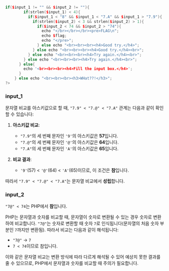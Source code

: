 ```C++
if($input_1 != "" && $input_2 != ""){
        if(strlen($input_1) < 4){
          if($input_1 < "8" && $input_1 < "7.A" && $input_1 > "7.9"){
            if(strlen($input_2) < 3 && strlen($input_2) > 1){
              if($input_2 < 74 && $input_2 > "74"){
                echo "</br></br></br><pre>FLAG\n";
                echo $flag;
                echo "</pre>";
              } else echo "<br><br><br><h4>Good try.</h4>";
            } else echo "<br><br><br><h4>Good try.</h4><br>";
          } else echo "<br><br><br><h4>Try again.</h4><br>";
        } else echo "<br><br><br><h4>Try again.</h4><br>";
      } else{
        echo '<br><br><br><h4>Fill the input box.</h4>';
      }
    } else echo "<br><br><br><h3>WHat??!</h3>";
?> 
```

### input_1

문자열 비교를 아스키값으로 할 때, `"7.9" < "7.@" < "7.A"` 관계는 다음과 같이 확인할 수 있습니다:

1. **아스키값 비교**:
   - `"7.9"`의 세 번째 문자인 `'9'`의 아스키값은 **57**입니다.
   - `"7.@"`의 세 번째 문자인 `'@'`의 아스키값은 **64**입니다.
   - `"7.A"`의 세 번째 문자인 `'A'`의 아스키값은 **65**입니다.

2. **비교 결과**:
   - `'9'`(57) < `'@'`(64) < `'A'`(65)이므로, 이 조건은 **참**입니다.

따라서 `"7.9" < "7.@" < "7.A"`는 문자열 비교에서 **성립**합니다.

### input_2

`"7@" < 74`는 PHP에서 **참**입니다.

PHP는 문자열과 숫자를 비교할 때, 문자열이 숫자로 변환될 수 있는 경우 숫자로 변환하여 비교합니다. `"7@"`는 숫자로 변환할 때 숫자 `7`로 인식됩니다(문자열의 처음 숫자 부분인 `7`까지만 변환됨). 따라서 비교는 다음과 같이 해석됩니다:

- `"7@"` → `7`
- `7 < 74`이므로 참입니다.

이와 같은 문자열 비교는 변환 방식에 따라 다르게 해석될 수 있어 예상치 못한 결과를 줄 수 있으므로, PHP에서 문자열과 숫자를 비교할 때 주의가 필요합니다.